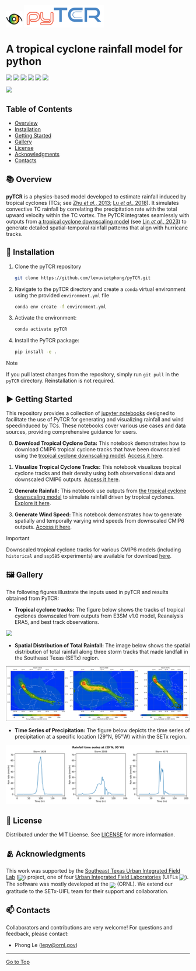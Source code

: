 <p float="left">
<img src="images/logo.gif" alt="Logo" height="45">
<img src="images/pyTCR.png" alt="pyTCR logo" width="220px">
</p>

# A tropical cyclone rainfall model for python

![](https://img.shields.io/github/license/levuvietphong/pyTCR)
![](https://img.shields.io/github/issues/levuvietphong/pyTCR)
![](https://img.shields.io/github/forks/levuvietphong/pyTCR)
![](https://img.shields.io/github/last-commit/levuvietphong/pyTCR)
![](https://img.shields.io/github/downloads/levuvietphong/pyTCR/total)
![](https://img.shields.io/github/v/release/levuvietphong/pyTCR)

![](images/Intro-hurricane.gif)


## Table of Contents

- [Overview](#books-overview)
- [Installation](#wrench-installation)
- [Getting Started](#arrow_forward-getting-started)
- [Gallery](#framed_picture-gallery)
- [License](#page_facing_up-license)
- [Acknowledgments](#people_hugging-acknowledgments)
- [Contacts](#mailbox-contacts)

## :books: Overview
**pyTCR** is a physics-based model developed to estimate rainfall induced by tropical cyclones (TCs; see [Zhu *et al.*, 2013](https://agupubs.onlinelibrary.wiley.com/doi/full/10.1002/2013GL058284); [Lu *et al.*, 2018](https://journals.ametsoc.org/view/journals/atsc/75/7/jas-d-17-0264.1.xml)). It simulates convective TC rainfall by correlating the precipitation rate with the total upward velocity within the TC vortex. The PyTCR integrates seamlessly with outputs from [a tropical cyclone downscaling model](https://github.com/linjonathan/tropical_cyclone_risk) (see [Lin *et al.,* 2023](https://agupubs.onlinelibrary.wiley.com/doi/full/10.1029/2023MS003686)) to generate detailed spatial-temporal rainfall patterns that align with hurricane tracks.

## :wrench: Installation

1. Clone the pyTCR repository
    ```sh
    git clone https://github.com/levuvietphong/pyTCR.git
    ```

2. Navigate to the pyTCR directory and create a `conda` virtual environment using the provided `environment.yml` file
    ```sh
    conda env create -f environment.yml
    ```

3. Activate the environment:
    ```sh
    conda activate pyTCR
    ```

4. Install the PyTCR package:
    ```sh
    pip install -e .
    ```
> [!NOTE]
> If you pull latest changes from the repository, simply run `git pull` in the `pyTCR` directory. Reinstallation is not required.

## :arrow_forward: Getting Started
This repository provides a collection of [jupyter notebooks](https://github.com/levuvietphong/pyTCR/tree/main/notebooks) designed to facilitate the use of PyTCR for generating and visualizing rainfall and wind speedinduced by TCs. These notebooks cover various use cases and data sources, providing comprehensive guidance for users.

0. **Download Tropical Cyclone Data:** This notebook demonstrates how to download CMIP6 tropical cyclone tracks that have been downscaled using the [tropical cyclone downscaling model](https://github.com/linjonathan/tropical_cyclone_risk). [Access it here](./notebooks/ex0_download_tracks_from_cmip6.ipynb).

1. **Visualize Tropical Cyclone Tracks:** This notebook visualizes tropical cyclone tracks and their density using both observational data and downscaled CMIP6 outputs. [Access it here](./notebooks/ex1_tropical_cyclone_tracks.ipynb).

2. **Generate Rainfall:** This notebook use outputs from [the tropical cyclone downscaling model](https://github.com/linjonathan/tropical_cyclone_risk) to simulate rainfall driven by tropical cyclones. [Explore it here](./notebooks/ex2_rainfall_generation.ipynb).

3. **Generate Wind Speed:** This notebook demonstrates how to generate spatially and temporally varying wind speeds from downscaled CMIP6 outputs. [Access it here](./notebooks/ex3_wind_speed_generation.ipynb).

> [!IMPORTANT]
> Downscaled tropical cyclone tracks for various CMIP6 models (including `historical` and `ssp585` experiments) are available for download [here](https://web.corral.tacc.utexas.edu/setxuifl/tropical_cyclones/downscaled_cmip6_tracks).

## :framed_picture: Gallery
The following figures illustrate the inputs used in pyTCR and results obtained from PyTCR:

- **Tropical cyclone tracks:** The figure below shows the tracks of tropical cyclones downscaled from outputs from E3SM v1.0 model, Reanalysis ERA5, and best track observations.

![](images/hurricane_tracks.gif)

- **Spatial Distribution of Total Rainfall:** The image below shows the spatial distribution of total rainfall along three storm tracks that made landfall in the Southeast Texas (SETx) region.

![](images/cumulative_rain_3storms.png)

- **Time Series of Precipitation:** The figure below depicts the time series of precipitation at a specific location (29°N, 95°W) within the SETx region.

![](images/rainfall_timeseries.png)


## :page_facing_up: License
Distributed under the MIT License. See [LICENSE](LICENSE) for more information.


## :people_hugging: Acknowledgments
This work was supported by the [Southeast Texas Urban Integrated Field Lab](https://setx-uifl.org/) (<img src="https://setx-uifl.org/wp-content/uploads/2023/08/SETx-URBAN-IFL-Logo-Full-Color-Final-300x109.png" height="22" style="vertical-align: -5px" />) project, one of four [Urban Integrated Field Laboratories](https://ess.science.energy.gov/urban-ifls/) (UIFLs <img src="https://ess.science.energy.gov/urban-ifls/wp-content/uploads/sites/2/2023/04/UIFL-logo-final.jpg" height="22" style="vertical-align: -4px" />). The software was mostly developed at the <img src="https://map.ornl.org/art/logo.png" height="22" style="vertical-align: -6px"/> (ORNL). We extend our gratitude to the SETx-UIFL team for their support and collaboration.


## :mailbox: Contacts
Collaborators and contributions are very welcome! For questions and feedback, please contact:
- Phong Le (lepv@ornl.gov)

<hr>

[Go to Top](#table-of-contents)